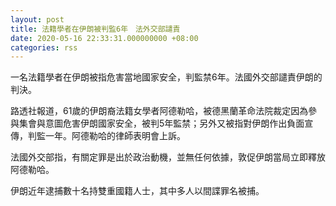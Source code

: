 ```yaml
---
layout: post
title: 法籍學者在伊朗被判監6年　法外交部譴責
date: 2020-05-16 22:33:31.000000000 +08:00
categories: rss
---
```


一名法籍學者在伊朗被指危害當地國家安全，判監禁6年。法國外交部譴責伊朗的判決。

路透社報道，61歲的伊朗裔法籍女學者阿德勒哈，被德黑蘭革命法院裁定因為參與集會與意圖危害伊朗國家安全，被判5年監禁；另外又被指對伊朗作出負面宣傳，判監一年。阿德勒哈的律師表明會上訴。

法國外交部指，有關定罪是出於政治動機，並無任何依據，敦促伊朗當局立即釋放阿德勒哈。

伊朗近年逮捕數十名持雙重國籍人士，其中多人以間諜罪名被捕。
